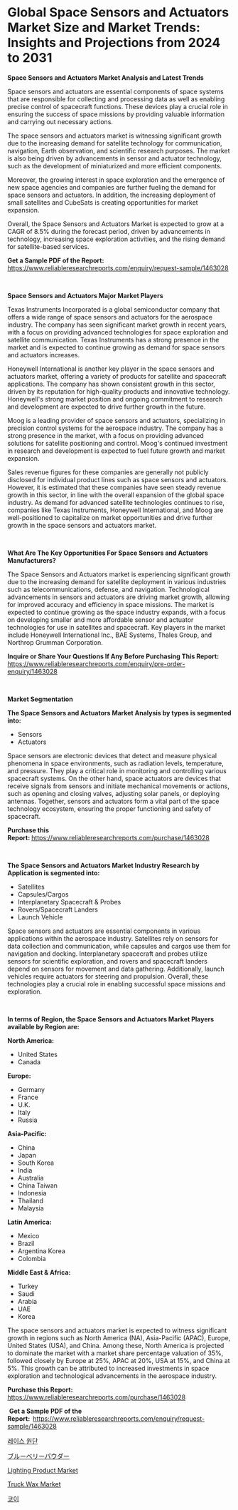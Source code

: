 <p><h1>Global Space Sensors and Actuators Market Size and Market Trends: Insights and Projections from 2024 to 2031</h1></p><p><strong>Space Sensors and Actuators Market Analysis and Latest Trends</strong></p>
<p><p>Space sensors and actuators are essential components of space systems that are responsible for collecting and processing data as well as enabling precise control of spacecraft functions. These devices play a crucial role in ensuring the success of space missions by providing valuable information and carrying out necessary actions.</p><p>The space sensors and actuators market is witnessing significant growth due to the increasing demand for satellite technology for communication, navigation, Earth observation, and scientific research purposes. The market is also being driven by advancements in sensor and actuator technology, such as the development of miniaturized and more efficient components.</p><p>Moreover, the growing interest in space exploration and the emergence of new space agencies and companies are further fueling the demand for space sensors and actuators. In addition, the increasing deployment of small satellites and CubeSats is creating opportunities for market expansion.</p><p>Overall, the Space Sensors and Actuators Market is expected to grow at a CAGR of 8.5% during the forecast period, driven by advancements in technology, increasing space exploration activities, and the rising demand for satellite-based services.</p></p>
<p><strong>Get a Sample PDF of the Report:&nbsp;</strong> <a href="https://www.reliableresearchreports.com/enquiry/request-sample/1463028">https://www.reliableresearchreports.com/enquiry/request-sample/1463028</a></p>
<p>&nbsp;</p>
<p><strong>Space Sensors and Actuators Major Market Players</strong></p>
<p><p>Texas Instruments Incorporated is a global semiconductor company that offers a wide range of space sensors and actuators for the aerospace industry. The company has seen significant market growth in recent years, with a focus on providing advanced technologies for space exploration and satellite communication. Texas Instruments has a strong presence in the market and is expected to continue growing as demand for space sensors and actuators increases.</p><p>Honeywell International is another key player in the space sensors and actuators market, offering a variety of products for satellite and spacecraft applications. The company has shown consistent growth in this sector, driven by its reputation for high-quality products and innovative technology. Honeywell's strong market position and ongoing commitment to research and development are expected to drive further growth in the future.</p><p>Moog is a leading provider of space sensors and actuators, specializing in precision control systems for the aerospace industry. The company has a strong presence in the market, with a focus on providing advanced solutions for satellite positioning and control. Moog's continued investment in research and development is expected to fuel future growth and market expansion.</p><p>Sales revenue figures for these companies are generally not publicly disclosed for individual product lines such as space sensors and actuators. However, it is estimated that these companies have seen steady revenue growth in this sector, in line with the overall expansion of the global space industry. As demand for advanced satellite technologies continues to rise, companies like Texas Instruments, Honeywell International, and Moog are well-positioned to capitalize on market opportunities and drive further growth in the space sensors and actuators market.</p></p>
<p>&nbsp;</p>
<p><strong>What Are The Key Opportunities For Space Sensors and Actuators Manufacturers?</strong></p>
<p><p>The Space Sensors and Actuators market is experiencing significant growth due to the increasing demand for satellite deployment in various industries such as telecommunications, defense, and navigation. Technological advancements in sensors and actuators are driving market growth, allowing for improved accuracy and efficiency in space missions. The market is expected to continue growing as the space industry expands, with a focus on developing smaller and more affordable sensor and actuator technologies for use in satellites and spacecraft. Key players in the market include Honeywell International Inc., BAE Systems, Thales Group, and Northrop Grumman Corporation.</p></p>
<p><strong>Inquire or Share Your Questions If Any Before Purchasing This Report:</strong> <a href="https://www.reliableresearchreports.com/enquiry/pre-order-enquiry/1463028">https://www.reliableresearchreports.com/enquiry/pre-order-enquiry/1463028</a></p>
<p>&nbsp;</p>
<p><strong>Market Segmentation</strong></p>
<p><strong>The Space Sensors and Actuators Market Analysis by types is segmented into:</strong></p>
<p><ul><li>Sensors</li><li>Actuators</li></ul></p>
<p><p>Space sensors are electronic devices that detect and measure physical phenomena in space environments, such as radiation levels, temperature, and pressure. They play a critical role in monitoring and controlling various spacecraft systems. On the other hand, space actuators are devices that receive signals from sensors and initiate mechanical movements or actions, such as opening and closing valves, adjusting solar panels, or deploying antennas. Together, sensors and actuators form a vital part of the space technology ecosystem, ensuring the proper functioning and safety of spacecraft.</p></p>
<p><strong>Purchase this Report:&nbsp;</strong><a href="https://www.reliableresearchreports.com/purchase/1463028">https://www.reliableresearchreports.com/purchase/1463028</a></p>
<p>&nbsp;</p>
<p><strong>The Space Sensors and Actuators Market Industry Research by Application is segmented into:</strong></p>
<p><ul><li>Satellites</li><li>Capsules/Cargos</li><li>Interplanetary Spacecraft & Probes</li><li>Rovers/Spacecraft Landers</li><li>Launch Vehicle</li></ul></p>
<p><p>Space sensors and actuators are essential components in various applications within the aerospace industry. Satellites rely on sensors for data collection and communication, while capsules and cargos use them for navigation and docking. Interplanetary spacecraft and probes utilize sensors for scientific exploration, and rovers and spacecraft landers depend on sensors for movement and data gathering. Additionally, launch vehicles require actuators for steering and propulsion. Overall, these technologies play a crucial role in enabling successful space missions and exploration.</p></p>
<p>&nbsp;</p>
<p><strong>In terms of Region, the Space Sensors and Actuators Market Players available by Region are:</strong></p>
<p>
    <p> <strong> North America: </strong>
        <ul>
            <li>United States</li>
            <li>Canada</li>
        </ul>
        </p> 
    <p> <strong> Europe: </strong>
        <ul>
            <li>Germany</li>
            <li>France</li>
            <li>U.K.</li>
            <li>Italy</li>
            <li>Russia</li>
        </ul>
        </p> 
    <p> <strong> Asia-Pacific: </strong>
        <ul>
            <li>China</li>
            <li>Japan</li>
            <li>South Korea</li>
            <li>India</li>
            <li>Australia</li>
            <li>China Taiwan</li>
            <li>Indonesia</li>
            <li>Thailand</li>
            <li>Malaysia</li>
        </ul>
        </p> 
    <p> <strong> Latin America: </strong>
        <ul>
            <li>Mexico</li>
            <li>Brazil</li>
            <li>Argentina Korea</li>
            <li>Colombia</li>
        </ul>
        </p> 
    <p> <strong> Middle East & Africa: </strong>
        <ul>
            <li>Turkey</li>
            <li>Saudi</li>
            <li>Arabia</li>
            <li>UAE</li>
            <li>Korea</li>
        </ul>
    </p>
    </p>
<p><p>The space sensors and actuators market is expected to witness significant growth in regions such as North America (NA), Asia-Pacific (APAC), Europe, United States (USA), and China. Among these, North America is projected to dominate the market with a market share percentage valuation of 35%, followed closely by Europe at 25%, APAC at 20%, USA at 15%, and China at 5%. This growth can be attributed to increased investments in space exploration and technological advancements in the aerospace industry.</p></p>
<p><strong>Purchase this Report: </strong><a href="https://www.reliableresearchreports.com/purchase/1463028">https://www.reliableresearchreports.com/purchase/1463028</a></p>
<p>&nbsp;<strong>Get a Sample PDF of the Report:&nbsp;&nbsp;</strong><a href="https://www.reliableresearchreports.com/enquiry/request-sample/1463028">https://www.reliableresearchreports.com/enquiry/request-sample/1463028</a></p>
<p><strong></strong></p>
<p><p><a href="https://github.com/xvz497517413/Market-Research-Report-List-1/blob/main/18370089171.md">레이스 원단</a></p><p><a href="https://github.com/EmoryYundt1935/Market-Research-Report-List-1/blob/main/35667679820.md">ブルーベリーパウダー</a></p><p><a href="https://github.com/arionmp/Market-Research-Report-List-2/blob/main/lighting-product-market.md">Lighting Product Market</a></p><p><a href="https://issuu.com/reportprime-2/docs/truck-wax-market-size-2030.pptx">Truck Wax Market</a></p><p><a href="https://github.com/vskv4779xr1/Market-Research-Report-List-1/blob/main/59295209172.md">코이</a></p></p>